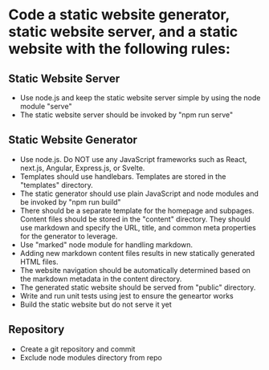 # Code a static website generator, static website server, and a static website with the following rules:

## Static Website Server

- Use node.js and keep the static website server simple by using the node module "serve"
- The static website server should be invoked by "npm run serve"

## Static Website Generator

- Use node.js. Do NOT use any JavaScript frameworks such as React, next.js, Angular, Express.js, or Svelte.
- Templates should use handlebars. Templates are stored in the "templates" directory.
- The static generator should use plain JavaScript and node modules and be invoked by "npm run build"
- There should be a separate template for the homepage and subpages.
Content files should be stored in the "content" directory. They should use markdown and specify the URL, title, and common meta properties for the generator to leverage.
- Use "marked" node module for handling markdown.
- Adding new markdown content files results in new statically generated HTML files.
- The website navigation should be automatically determined based on the markdown metadata in the content directory.
- The generated static website should be served from "public" directory.
- Write and run unit tests using jest to ensure the geneartor works
- Build the static website but do not serve it yet

## Repository

- Create a git repository and commit
- Exclude node modules directory from repo
